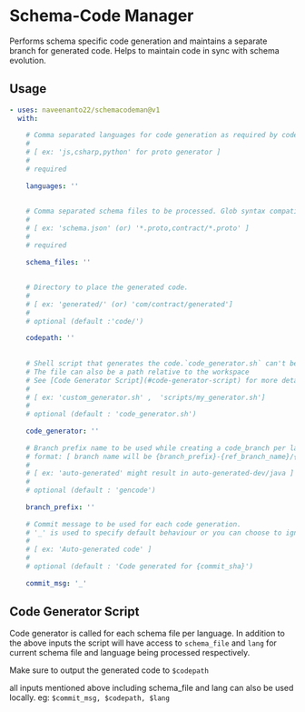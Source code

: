 # Schema-Code Manager

Performs schema specific code generation and maintains a separate branch for generated code. Helps to maintain code in sync with schema evolution.

## Usage

```yaml
- uses: naveenanto22/schemacodeman@v1
  with:
  
    # Comma separated languages for code generation as required by code generator.
    #
    # [ ex: 'js,csharp,python' for proto generator ]
    #
    # required
    
    languages: ''         
    
    
    # Comma separated schema files to be processed. Glob syntax compatible.
    #
    # [ ex: 'schema.json' (or) '*.proto,contract/*.proto' ]
    # 
    # required
    
    schema_files: ''     
    
    
    # Directory to place the generated code. 
    #
    # [ ex: 'generated/' (or) 'com/contract/generated']
    #
    # optional (default :'code/')
    
    codepath: ''          
    
    
    # Shell script that generates the code.`code_generator.sh` can't be used as filename
    # The file can also be a path relative to the workspace
    # See [Code Generator Script](#code-generator-script) for more details
    #
    # [ ex: 'custom_generator.sh' ,  'scripts/my_generator.sh']
    #
    # optional (default : 'code_generator.sh')
    
    code_generator: ''
    
    # Branch prefix name to be used while creating a code_branch per language 
    # format: [ branch name will be {branch_prefix}-{ref_branch_name}/{language} ]
    #
    # [ ex: 'auto-generated' might result in auto-generated-dev/java ]
    #
    # optional (default : 'gencode')
    
    branch_prefix: ''
    
    # Commit message to be used for each code generation. 
    # '_' is used to specify default behaviour or you can choose to ignore this field
    #
    # [ ex: 'Auto-generated code' ]
    #
    # optional (default : 'Code generated for {commit_sha}')
    
    commit_msg: '_'
```
## Code Generator Script 

Code generator is called for each schema file per language. In addition to the above inputs the script will have access to `schema_file` and `lang` for current schema file and language being processed respectively.

Make sure to output the generated code to `$codepath`

all inputs mentioned above including schema_file and lang can also be used locally. eg: `$commit_msg, $codepath, $lang`
